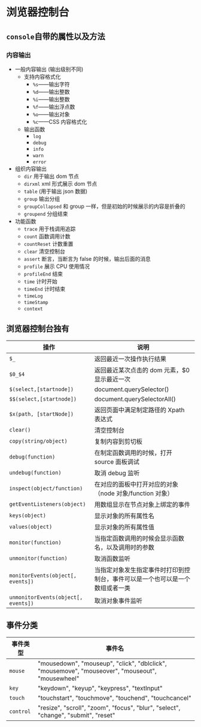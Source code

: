 # 浏览器控制台

## `console`自带的属性以及方法

### 内容输出

- 一般内容输出 (输出级别不同)
  - 支持内容格式化
    - `%s`——输出字符
    - `%d`——输出整数
    - `%i`——输出整数
    - `%f`——输出浮点数
    - `%o`——输出对象
    - `%c`——CSS 内容格式化
  - 输出函数
    - `log`
    - `debug`
    - `info`
    - `warn`
    - `error`
- 组织内容输出
  - `dir` 用于输出 dom 节点
  - `dirxml` xml 形式展示 dom 节点
  - `table` (用于输出 json 数据)
  - `group` 输出分组
  - `groupCollapsed` 和 group 一样，但是初始的时候展示的内容是折叠的
  - `groupend` 分组结束
- 功能函数
  - `trace` 用于栈调用追踪
  - `count` 函数调用计数
  - `countReset` 计数重置
  - `clear` 清空控制台
  - `assert` 断言，当断言为 false 的时候，输出后面的消息
  - `profile` 展示 CPU 使用情况
  - `profileEnd` 结束
  - `time` 计时开始
  - `timeEnd` 计时结束
  - `timeLog`
  - `timeStamp`
  - `context`

## 浏览器控制台独有

| 操作                                | 说明                                                                         |
| ----------------------------------- | ---------------------------------------------------------------------------- |
| `$_`                                | 返回最近一次操作执行结果                                                     |
| `$0_$4`                             | 返回最近某次点击的 dom 元素，\$0 显示最近一次                                |
| `$(select,[startnode])`             | document.querySelector()                                                     |
| `$$(select,[startnode])`            | document.querySelectorAll()                                                  |
| `$x(path, [startNode])`             | 返回页面中满足制定路径的 Xpath 表达式                                        |
| `clear()`                           | 清空控制台                                                                   |
| `copy(string/object)`               | 复制内容到剪切板                                                             |
| `debug(function)`                   | 在制定函数调用的时候，打开 source 面板调试                                   |
| `undebug(function)`                 | 取消 debug 监听                                                              |
| `inspect(object/function)`          | 在对应的面板中打开对应的对象（node 对象/function 对象）                      |
| `getEventListeners(object)`         | 用数组显示在节点对象上绑定的事件                                             |
| `keys(object)`                      | 显示对象的所有属性名                                                         |
| `values(object)`                    | 显示对象的所有属性值                                                         |
| `monitor(function)`                 | 当指定函数调用的时候会显示函数名，以及调用时的参数                           |
| `unmonitor(function)`               | 取消函数监听                                                                 |
| `monitorEvents(object[, events])`   | 当指定对象发生指定事件时打印到控制台，事件可以是一个也可以是一个数组或者一类 |
| `unmonitorEvents(object[, events])` | 取消对象事件监听                                                             |

## 事件分类

| 事件类型  | 事件名                                                                                          |
| --------- | ----------------------------------------------------------------------------------------------- |
| `mouse`   | "mousedown", "mouseup", "click", "dblclick", "mousemove", "mouseover", "mouseout", "mousewheel" |
| `key`     | "keydown", "keyup", "keypress", "textInput"                                                     |
| `touch`   | "touchstart", "touchmove", "touchend", "touchcancel"                                            |
| `control` | "resize", "scroll", "zoom", "focus", "blur", "select", "change", "submit", "reset"              |
